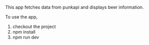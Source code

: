 This app fetches data from punkapi and displays beer information.

To use the app,

1. checkout the project
2. npm install
3. npm run dev

